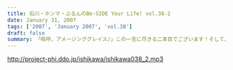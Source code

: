 ```yaml
---
title: 石川・ホンマ・ぶるんのBe-SIDE Your Life! vol.38-2
date: January 31, 2007
tags: ['2007', 'January 2007', 'vol.38']
draft: false
summary: 「嗚呼、アメージンググレイス♪」この一言に尽きる二本目でございます！そして、とうとう、一本目はスタジオに来なかった、ぶるんぶるん平田・・・。「夕方に寝坊」という社会通念的にはありえない事態にも動じずに粛々と収録は決行されたのでした。（ぶるん氏は、途中参加してきますのでぶるんファン？はそこからが必聴です。）NAMAE
---
```


http://project-phi.ddo.jp/ishikawa/ishikawa038_2.mp3